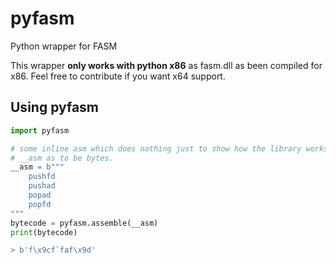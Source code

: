 # pyfasm
Python wrapper for FASM

This wrapper **only works with python x86** as fasm.dll as been compiled for x86. Feel free to contribute if you want x64 support.

## Using pyfasm

```python
import pyfasm

# some inline asm which does nothing just to show how the library works
# __asm as to be bytes.
__asm = b"""
    pushfd
    pushad
    popad
    popfd
"""
bytecode = pyfasm.assemble(__asm)
print(bytecode)

> b'f\x9cf`faf\x9d'
```
